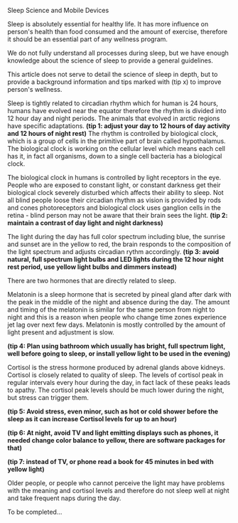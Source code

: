 Sleep Science and Mobile Devices



Sleep is absolutely essential for healthy life. It has more influence on person's health than food consumed and the amount of exercise, therefore it should be an essential part of any wellness program.  

We do not fully understand all processes during sleep, but we have enough knowledge about the science of sleep to provide a general guidelines.

This article does not serve to detail the science of sleep in depth, but to provide a background information and tips marked with (tip x) to improve person's wellness.

Sleep is tightly related to circadian rhythm which for human is 24 hours, humans have evolved near the equator therefore the rhythm is divided into 12 hour day and night periods. The animals that evolved in arctic regions have specific adaptations. **(tip 1: adjust your day to 12 hours of day activity and 12 hours of night rest)** The rhythm is controlled by biological clock, which is a group of cells in the primitive part of brain called hypothalamus. The biological clock is working on the cellular level which means each cell has it, in fact all organisms, down to a single cell bacteria has a biological clock.

The biological clock in humans is controlled by light receptors in the eye. People who are exposed to constant light, or constant darkness get their biological clock severely disturbed which affects their ability to sleep. Not all blind people loose their circadian rhythm as vision is provided by rods and cones photoreceptors and biological clock uses ganglion cells in the retina - blind person may not be aware that their brain sees the light. **(tip 2: maintain a contrast of day light and night darkness)**

The light during the day has full color spectrum including blue, the sunrise and sunset are in the yellow to red, the brain responds to the composition of the light spectrum and adjusts circadian rythm accordingly. **(tip 3: avoid natural, full spectrum light bulbs and LED lights during the 12 hour night rest period, use yellow light bulbs and dimmers instead)**

There are two hormones that are directly related to sleep. 

Melatonin is a sleep hormone that is secreted by pineal gland after dark with the peak in the middle of the night and absence during the day. The amount and timing of the melatonin is similar for the same person from night to night and this is a reason when people who change time zones experience jet lag over next few days. Melatonin is mostly controlled by the amount of light present and adjustment is slow. 

**(tip 4: Plan using bathroom which usually has bright, full spectrum light, well before going to sleep, or install yellow light to be used in the evening)**

Cortisol is the stress hormone produced by adrenal glands above kidneys. Cortisol is closely related to quality of sleep. The levels of cortisol peak in regular intervals every hour during the day, in fact lack of these peaks leads to apathy. The cortisol peak levels should be much lower during the night, but stress can trigger them.

**(tip 5: Avoid stress, even minor, such as hot or cold shower before the sleep as it can increase Cortisol levels for up to an hour)**

**(tip 6: At night, avoid TV and light emitting displays such as phones, it needed change color balance to yellow, there are software packages for that)**

**(tip 7: instead of TV, or phone read a book for 45 minutes in bed with yellow light)**

Older people, or people who cannot perceive the light may have problems with the meaning and cortisol levels and therefore do not sleep well at night and take frequent naps during the day.


To be completed...